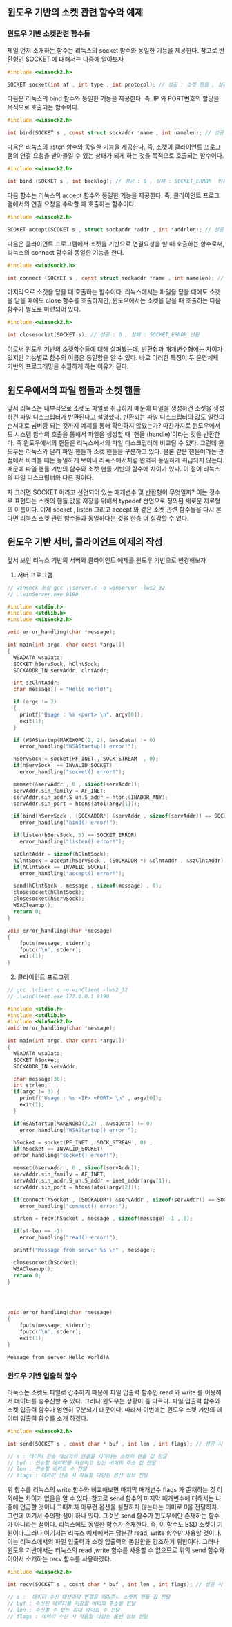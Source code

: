 ## 윈도우 기반의 소켓 관련 함수와 예제

### 윈도우 기반 소켓관련 함수들
제일 먼저 소개하는 함수는 리눅스의 socket 함수와 동일한 기능을 제공한다. 참고로 반환형인 SOCKET 에 대해서는 나중에 알아보자

```c
#include <winsock2.h>

SOCKET socket(int af , int type , int protocol); // 성공 : 소켓 핸들 , 실패 : INVALID_SOCKET 반환 
````

다음은 리눅스의 bind 함수와 동일한 기능을 제공한다. 즉, IP 와 PORT번호의 할당을 목적으로 호출되는 함수이다.

```c
#include <winsock2.h>

int bind(SOCKET s , const struct sockaddr *name , int namelen); // 성공 : 0 , 실패 : SOCKET_ERROR 반환
```

다음은 리눅스의 listen 함수와 동일한 기능을 제공한다. 즉, 소켓이 클라이언트 프로그램의 연결 요청을 받아들일 수 있는 상태가 되게 하는 것을 목적으로 호출되는 함수이다.

```c
#include <winsock2.h>

int bind (SOCKET s , int backlog); // 성공 : 0 , 실패 : SOCKET_ERROR  반환
```

다음 함수는 리눅스의 accept 함수와 동일한 기능을 제공한다. 즉, 클라이언트 프로그램에서의 연결 요청을 수락할 때 호출하는 함수이다.

```c
#include <winscok2.h>

SCOKET accept(SCOKET s , struct sockaddr *addr , int *addrlen); // 성공 : 소켓 핸들, 실패 : INVALID_SCOKET 반환
```

다음은 클라이언트 프로그램에서 소켓을 기반으로 연결요청을 할 때 호출하는 함수로써, 리눅스의  connect 함수와 동일한 기능을 한다.

```c
#include <windsock2.h>

int connect (SOCKET s , const struct sockaddr *name , int namelen); // 성공 : 0 , 실패 : SOCKET_ERROR
```

마지막으로 소켓을 닫을 때 호출하는 함수이다. 리눅스에서는 파일을 닫을 때에도 소켓을 닫을 때에도 close 함수를 호출하지만, 윈도우에서는 소켓을 닫을 때 호출하는 다음 함수가 별도로 마련되어 있다.

```c
#include <winsock2.h>

int closesocket(SOCKET s); // 성공 : 0 , 실패 : SOCKET_ERROR 반환
```

이로써 윈도우 기반의 소켓함수들에 대해 살펴봤는데, 반환형과 매개변수형에는 차이가 있지만 기능별로 함수의 이름은 동일함을 알 수 있다. 바로 이러한 특징이 두 운영체제 기반의 프로그래밍을 수월하게 하는 이유가 된다.

## 윈도우에서의 파일 핸들과 소켓 핸들
앞서 리눅스는 내부적으로 소켓도 파일로 취급하기 때문에 파일을 생성하건 소켓을 생성하건 파일 디스크립터가 반환된다고 설명했다. 반환되는 파일 디스크립터의 값도 일련의 순서대로 넘버링 되는 것까지 예제를 통해 확인하지 않았는가? 마찬가지로 윈도우에서도 시스템 함수의 호출을 통해서 파일을 생성할 때 '핸들 (handle)'이라는 것을 반환한다. 즉 윈도우에서의 핸들은 리눅스에서의 파일 디스크립터에 비교될 수 있다. 그런데 윈도우는 리눅스와 달리 파일 핸들과 소켓 핸들을 구분하고 있다. 물론 같은 핸들이라는 관점에서 바라볼 때는 동일하게 보이나 리눅스에서처럼 완벽히 동일하게 취급되지 않는다. 때문에 파일 핸들 기반의 함수와 소켓 핸들 기반의 함수에 차이가 있다.
이 점이 리눅스의 파일 디스크립터와 다른 점이다.

자 그러면 SOCKET 이라고 선언되어 있는 매개변수 및 반환형이 무엇일까? 이는 정수로 표현되는 소켓의 핸들 값을 저장을 위해서 typedef 선언으로 정의된 새로운 자료형의 이름이다. 이제  socket , listen 그리고 accept 와 같은 소켓 관련 함수들을 다시 본다면 리눅스 소켓 관련 함수들과 동일하다는 것을 한층 더 실감할 수 있다.

## 윈도우 기반 서버, 클라이언트 예제의 작성
앞서 보인 리눅스 기반의 서버와 클라이언트 예제를 윈도우 기반으로 변경해보자

1. 서버 프로그램
```c
// winsock 포함 gcc .\server.c -o winServer -lws2_32
// .\winServer.exe 9190

#include <stdio.h>
#include <stdlib.h>
#include <WinSock2.h>

void error_handling(char *message);

int main(int argc, char const *argv[])
{
  WSADATA wsaData;
  SOCKET hServSock, hClntSock;
  SOCKADDR_IN servAddr, clntAddr;

  int szClntAddr;
  char message[] = "Hello World!";

  if (argc != 2)
  {
    printf("Usage : %s <port> \n", argv[0]);
    exit(1);
  }

  if (WSAStartup(MAKEWORD(2, 2), &wsaData) != 0)
    error_handling("WSAStartup() error!");

  hServSock = socket(PF_INET , SOCK_STREAM  , 0);
  if(hServSock  == INVALID_SOCKET) 
    error_handling("socket() error!");

  memset(&servAddr , 0 , sizeof(servAddr));
  servAddr.sin_family = AF_INET;
  servAddr.sin_addr.S_un.S_addr = htonl(INADDR_ANY);
  servAddr.sin_port = htons(atoi(argv[1]));

  if(bind(hServSock , (SOCKADDR*) &servAddr , sizeof(servAddr)) == SOCKET_ERROR)
    error_handling("bind() error!");

  if(listen(hServSock, 5) == SOCKET_ERROR) 
    error_handling("listen() error!");

  szClntAddr = sizeof(hClntSock);
  hClntSock = accept(hServSock , (SOCKADDR *) &clntAddr , &szClntAddr);
  if(hClntSock == INVALID_SOCKET)
    error_handling("accept() error!");

  send(hClntSock , message , sizeof(message) , 0);
  closesocket(hClntSock);
  closesocket(hServSock);
  WSACleanup();
  return 0;
}

void error_handling(char *message)
{
    fputs(message, stderr);
    fputc('\n', stderr);
    exit(1);
}
```

2. 클라이언트 프로그램
```c
// gcc .\client.c -o winClient -lws2_32
// .\winClient.exe 127.0.0.1 9190

#include <stdio.h>
#include <stdlib.h>
#include <WinSock2.h>
void error_handling(char *message);

int main(int argc, char const *argv[])
{
  WSADATA wsaData;
  SOCKET hSocket;
  SOCKADDR_IN servAddr;

  char message[30];
  int strlen;
  if(argc != 3) {
    printf("Usage : %s <IP> <PORT> \n" , argv[0]);
    exit(1);
  }

  if(WSAStartup(MAKEWORD(2,2) , &wsaData) != 0)
    error_handling("WSAStartup() error!");

  hSocket = socket(PF_INET , SOCK_STREAM , 0) ;
  if(hSocket == INVALID_SOCKET) 
  error_handling("socket() error!");

  memset(&servAddr , 0 , sizeof(servAddr));
  servAddr.sin_family = AF_INET;
  servAddr.sin_addr.S_un.S_addr = inet_addr(argv[1]);
  servAddr.sin_port = htons(atoi(argv[2]));

  if(connect(hSocket , (SOCKADDR*) &servAddr , sizeof(servAddr)) == SOCKET_ERROR) 
    error_handling("connect() error!");

  strlen = recv(hSocket , message , sizeof(message) -1 , 0);

  if(strlen == -1)
    error_handling("read() error!");

  printf("Message from server %s \n" , message);

  closesocket(hSocket);
  WSACleanup();
  return 0;
}




void error_handling(char *message)
{
    fputs(message, stderr);
    fputc('\n', stderr);
    exit(1);
}

```

```
Message from server Hello World!A 
```

###  윈도우 기반 입출력 함수
리눅스는 소켓도 파일로 간주하기 때문에 파일 입출력 함수인  read 와 write 를 이용해서 데이터를 송수신할 수 있다. 그러나 윈도우는 상황이 좀 다르다. 파일 입출력 함수와 소켓 입출력 함수가 엄연히 구분되기 대문이다. 따라서 이번에는 윈도우 소켓 기반의 데이터 입출력 함수를 소개 하겠다.

```c
#include <winscok2.h>

int send(SOCKET s , const char * buf , int len , int flags); // 성공 시 전송된 바이트 수 , 실패시 SOCKET_ERROR 를 반환

// s : 데이터 전송 대상과의 연결을 의미하는 소켓의 핸들 값 전달
// buf : 전송할 데이터를 저장하고 있는 버퍼의 주소 값 전달
// len : 전송할 바이트 수 전달
// flags : 데이터 전송 시 적용할 다양한 옵션 정보 전달
```

위 함수를 리눅스의 write 함수와 비교해보면 마지막 매개변수 flags 가 존재하는 것 이외에는 차이가 없을을 알 수 있다. 참고로 send 함수의 마지막 매개변수에 대해서는 나중에 언급할 것이니 그때까지 아무런 옵션을 설정하지 않는다는 의미로 0을 전달하자. 그런데 여기서 주의할 점이 하나 있다. 그것은 send 함수가 윈도우에만 존재하는 함수가 아니라는 점이다. 리눅스에도 동일한 함수가 존재한다. 즉, 이 함수도 BSD 소켓이 기원이다.그러나 여기서는 리눅스 예제에서는 당분간  read, write 함수만 사용할 것이다. 이는 리눅스에서의 파일 입출력과 소켓 입출력의 동일함을 강조하기 위함이다. 그러나 윈도우 기반에서는 리눅스의 read ,write 함수를 사용할 수 없으므로 위의 send 함수와 이어서 소개하는 recv 함수를 사용하겠다.

```c
#include <winsock2.h>

int recv(SOCKET s , cosnt char * buf , int len , int flags); // 성공 시 수신한 바이트 수 (단 EOF 전송 시 0) , 실패 시 SOCKET _ERROR 를 반환

// s :  데이터 수신 대상과의 연결을 의마흔ㄴ 소켓의 핸들 값 전달
// buf : 수신된 데이터를 저장할 버퍼의 주소를 전달
// len : 수신할 수 있는 최대 바이트 수 전달
// flags : 데이터 수신 시 적용할 다양한 옵션 정보 전달
```